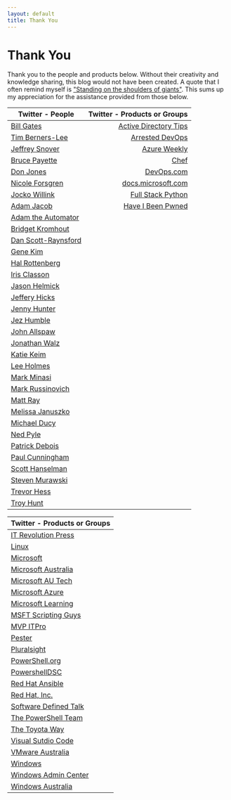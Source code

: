 ```yaml
---
layout: default
title: Thank You
---
```

# Thank You

Thank you to the people and products below. Without their creativity and knowledge sharing, this blog would not have been created. A quote that I often remind myself is ["Standing on the shoulders of giants"](https://en.wikipedia.org/wiki/Standing_on_the_shoulders_of_giants). This sums up my appreciation for the assistance provided from those below.


|Twitter - People|Twitter - Products or Groups|
| --- | ---: |
|[Bill Gates](https://twitter.com/BillGates)|[Active Directory Tips](https://twitter.com/ADTipsTricks)|
|[Tim Berners-Lee](https://twitter.com/timberners_lee)|[Arrested DevOps](https://twitter.com/ArrestedDevOps)|
|[Jeffrey Snover](https://twitter.com/jsnover)|[Azure Weekly](https://twitter.com/AzureWeekly)|
|[Bruce Payette](https://twitter.com/BrucePayette)|[Chef](https://twitter.com/chef)|
|[Don Jones](https://twitter.com/concentrateddon)|[DevOps.com](https://twitter.com/devopsdotcom)|
|[Nicole Forsgren](https://twitter.com/nicolefv)|[docs.microsoft.com](https://twitter.com/docsmsft)|
|[Jocko Willink](https://twitter.com/jockowillink)|[Full Stack Python](https://twitter.com/fullstackpython)|
|[Adam Jacob](https://twitter.com/adamhjk)|[Have I Been Pwned](https://twitter.com/haveibeenpwned)|
|[Adam the Automator](https://twitter.com/adbertram)|
|[Bridget Kromhout](https://twitter.com/bridgetkromhout)|
|[Dan Scott-Raynsford](https://twitter.com/dscottraynsford)|
|[Gene Kim](https://twitter.com/RealGeneKim)|
|[Hal Rottenberg](https://twitter.com/halr9000)|
|[Iris Classon](https://twitter.com/IrisClasson)|
|[Jason Helmick](https://twitter.com/theJasonHelmick)|
|[Jeffery Hicks](https://twitter.com/JeffHicks)|
|[Jenny Hunter](https://twitter.com/MsftJenny)|
|[Jez Humble](https://twitter.com/jezhumble)|
|[John Allspaw](https://twitter.com/allspaw)|
|[Jonathan Walz](https://twitter.com/jonwalz)|
|[Katie Keim](https://twitter.com/katiedsc)|
|[Lee Holmes](https://twitter.com/Lee_Holmes)|
|[Mark Minasi](https://twitter.com/mminasi)|
|[Mark Russinovich](https://twitter.com/markrussinovich)|
|[Matt Ray](https://twitter.com/mattray)|
|[Melissa Januszko](https://twitter.com/thedevopsdiva)|
|[Michael Ducy](https://twitter.com/mfdii)|
|[Ned Pyle](https://twitter.com/NerdPyle)|
|[Patrick Debois](https://twitter.com/patrickdebois)|
|[Paul Cunningham](https://twitter.com/PaulCunningham)|
|[Scott Hanselman](https://twitter.com/shanselman)|
|[Steven Murawski](https://twitter.com/StevenMurawski)|
|[Trevor Hess](https://twitter.com/trevorghess)|
|[Troy Hunt](https://twitter.com/troyhunt)|

|Twitter - Products or Groups|
| --- |
|[IT Revolution Press](https://twitter.com/ITRevBooks)|
|[Linux](https://twitter.com/Linux)|
|[Microsoft](https://twitter.com/Microsoft)|
|[Microsoft Australia](https://twitter.com/MicrosoftAU)|
|[Microsoft AU Tech](https://twitter.com/MicrosoftAUTech)|
|[Microsoft Azure](https://twitter.com/Azure)|
|[Microsoft Learning](https://twitter.com/MSLearning)|
|[MSFT Scripting Guys](https://twitter.com/ScriptingGuys)|
|[MVP ITPro](https://twitter.com/mvpitpro)|
|[Pester](https://twitter.com/PSPester)|
|[Pluralsight](https://twitter.com/pluralsight)|
|[PowerShell.org](https://twitter.com/PSHOrg)|
|[PowershellDSC](https://twitter.com/PowershellDSC_)|
|[Red Hat Ansible](https://twitter.com/ansible)|
|[Red Hat, Inc.](https://twitter.com/RedHat)|
|[Software Defined Talk](https://twitter.com/SoftwareDefTalk)|
|[The PowerShell Team](https://twitter.com/PowerShell_Team)|
|[The Toyota Way](https://twitter.com/The_Toyota_Way)|
|[Visual Sutdio Code](https://twitter.com/code)|
|[VMware Australia](https://twitter.com/VMwareAU)|
|[Windows](https://twitter.com/Windows)|
|[Windows Admin Center](https://twitter.com/servermgmt)|
|[Windows Australia](https://twitter.com/WindowsAU)|
